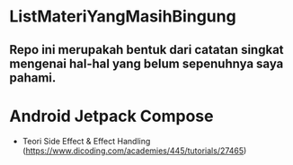 # ListMateriYangMasihBingung
## Repo ini merupakah bentuk dari catatan singkat mengenai hal-hal yang belum sepenuhnya saya pahami.

# Android Jetpack Compose
- Teori Side Effect & Effect Handling (https://www.dicoding.com/academies/445/tutorials/27465)
